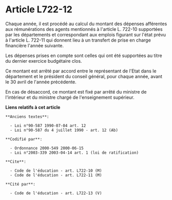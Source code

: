 # Article L722-12

Chaque année, il est procédé au calcul du montant des dépenses afférentes aux rémunérations des agents mentionnés à l'article
L. 722-10 supportées par les départements et correspondant aux emplois figurant sur l'état prévu à l'article L. 722-11 qui
donnent lieu à un transfert de prise en charge financière l'année suivante.

Les dépenses prises en compte sont celles qui ont été supportées au titre du dernier exercice budgétaire clos.

Ce montant est arrêté par accord entre le représentant de l'Etat dans le département et le président du conseil général, pour
chaque année, avant le 30 avril de l'année précédente.

En cas de désaccord, ce montant est fixé par arrêté du ministre de l'intérieur et du ministre chargé de l'enseignement
supérieur.

**Liens relatifs à cet article**

	**Anciens textes**:

	  - Loi n°90-587 1990-07-04 art. 12
	  - Loi n°90-587 du 4 juillet 1990 - art. 12 (Ab)

	**Codifié par**:

	  - Ordonnance 2000-549 2000-06-15
	  - Loi n°2003-339 2003-04-14 art. 1 (loi de ratification)

	**Cite**:

	  - Code de l'éducation - art. L722-10 (M)
	  - Code de l'éducation - art. L722-11 (M)

	**Cité par**:

	  - Code de l'éducation - art. L722-13 (V)
